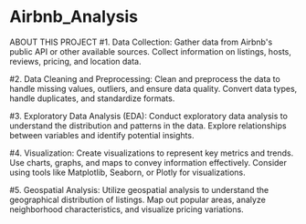 # Airbnb_Analysis
ABOUT THIS PROJECT
#1. Data Collection:
Gather data from Airbnb's public API or other available sources. Collect information on listings, hosts, reviews, pricing, and location data.

#2. Data Cleaning and Preprocessing:
Clean and preprocess the data to handle missing values, outliers, and ensure data quality. Convert data types, handle duplicates, and standardize formats.

#3. Exploratory Data Analysis (EDA):
Conduct exploratory data analysis to understand the distribution and patterns in the data. Explore relationships between variables and identify potential insights.

#4. Visualization:
Create visualizations to represent key metrics and trends. Use charts, graphs, and maps to convey information effectively. Consider using tools like Matplotlib, Seaborn, or Plotly for visualizations.

#5. Geospatial Analysis:
Utilize geospatial analysis to understand the geographical distribution of listings. Map out popular areas, analyze neighborhood characteristics, and visualize pricing variations.
